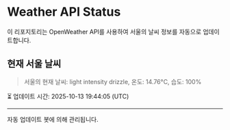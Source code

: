 
# Weather API Status

이 리포지토리는 OpenWeather API를 사용하여 서울의 날씨 정보를 자동으로 업데이트합니다.

## 현재 서울 날씨
> 서울의 현재 날씨: light intensity drizzle, 온도: 14.76°C, 습도: 100%

⏳ 업데이트 시간: 2025-10-13 19:44:05 (UTC)

---
자동 업데이트 봇에 의해 관리됩니다.
